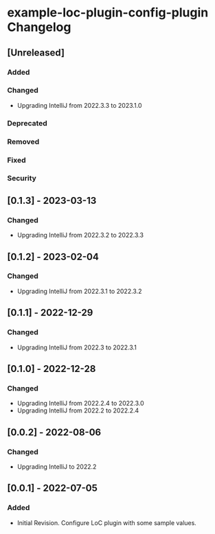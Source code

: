 <!-- Keep a Changelog guide -> https://keepachangelog.com -->

# example-loc-plugin-config-plugin Changelog

## [Unreleased]
### Added

### Changed
- Upgrading IntelliJ from 2022.3.3 to 2023.1.0

### Deprecated

### Removed

### Fixed

### Security

## [0.1.3] - 2023-03-13
### Changed
- Upgrading IntelliJ from 2022.3.2 to 2022.3.3

## [0.1.2] - 2023-02-04
### Changed
- Upgrading IntelliJ from 2022.3.1 to 2022.3.2

## [0.1.1] - 2022-12-29
### Changed
- Upgrading IntelliJ from 2022.3 to 2022.3.1

## [0.1.0] - 2022-12-28
### Changed
- Upgrading IntelliJ from 2022.2.4 to 2022.3.0
- Upgrading IntelliJ from 2022.2 to 2022.2.4

## [0.0.2] - 2022-08-06
### Changed
- Upgrading IntelliJ to 2022.2

## [0.0.1] - 2022-07-05
### Added
- Initial Revision. Configure LoC plugin with some sample values.